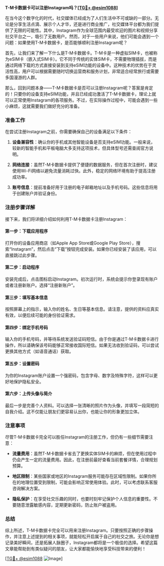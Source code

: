 **T-M卡数据卡可以注册Instagram吗？[[TG💪+ @esim1088](https://t.me/s/esim1088)]**

在当今这个数字化的时代，社交媒体已经成为了人们生活中不可或缺的一部分。无论是分享生活点滴、展示个人才华，还是进行商业推广，社交媒体平台都为我们提供了无限的可能性。其中，Instagram作为全球范围内最受欢迎的图片和视频分享社交平台之一，吸引了无数用户。然而，对于一些用户来说，他们可能会遇到一个问题：如果使用T-M卡数据卡，是否能够顺利注册Instagram呢？

首先，让我们来了解一下什么是T-M卡数据卡。T-M卡是一种虚拟SIM卡，也被称为eSIM卡（嵌入式SIM卡）。它不同于传统的实体SIM卡，不需要物理插拔，而是通过网络下载的方式直接安装到支持eSIM功能的设备中。这种技术的优势在于灵活性高，用户可以根据需要随时切换运营商和服务计划，非常适合经常旅行或需要多国漫游的人群。

那么，回到问题本身——T-M卡数据卡是否可以注册Instagram呢？答案是肯定的！只要你的设备支持eSIM功能，并且已经成功激活了T-M卡数据卡，理论上就可以正常使用Instagram的各项服务。不过，在实际操作过程中，可能会遇到一些小麻烦，这就需要我们做好充分的准备。

### 准备工作

在尝试注册Instagram之前，你需要确保自己的设备满足以下条件：

1. **设备兼容性**：确认你的手机或其他智能设备是否支持eSIM功能。一般来说，较新的智能手机和平板电脑大多支持这项技术，但具体型号还需查阅官方说明。
   
2. **网络连接**：虽然T-M卡数据卡提供了便捷的数据服务，但在首次注册时，建议使用Wi-Fi网络以避免流量消耗过快。此外，稳定的网络环境有助于提高注册成功率。

3. **账号信息**：提前准备好用于注册的电子邮箱地址以及手机号码。这些信息将用于创建账户并验证身份。

### 注册步骤详解

接下来，我们将详细介绍如何利用T-M卡数据卡注册Instagram：

#### 第一步：下载应用程序

打开你的设备应用商店（如Apple App Store或Google Play Store），搜索“Instagram”，然后点击“下载”按钮完成安装。如果你已经安装了该应用，可以直接跳过此步骤。

#### 第二步：启动程序

安装完成后，点击图标启动Instagram。初次运行时，系统会提示你登录现有账户或者注册新账户。选择“注册新账户”。

#### 第三步：填写基本信息

按照屏幕上的指示，输入你的姓名、生日等基本信息。请注意，提供的资料应真实有效，以便后续可能的身份验证需求。

#### 第四步：绑定手机号码

输入你的手机号码，并等待系统发送验证码短信。由于你是通过T-M卡数据卡进行操作，所以请确保该号码能够正常接收国际短信。如果无法收到验证码，可以尝试更换其他方式（如语音通话）获取。

#### 第五步：设置密码

为你的Instagram账户设置一个强密码，包含字母、数字及特殊字符，这样可以更好地保护隐私安全。

#### 第六步：上传头像与简介

最后一步是完善个人资料。可以选择一张清晰的照片作为头像，并填写一段简短的自我介绍。这不仅能让朋友们更容易认出你，也能让你的形象更加立体。

### 注意事项

尽管T-M卡数据卡完全可以胜任Instagram的注册工作，但仍有一些细节需要注意：

- **流量费用**：虽然T-M卡数据卡省去了更换实体SIM卡的麻烦，但在使用过程中仍会产生一定的流量费用。因此，在注册前最好查看当前套餐详情，合理规划预算。
  
- **地区限制**：某些国家或地区的Instagram服务可能存在区域性限制。如果你所在的地理位置受到限制，可能会影响正常使用体验。此时，可以考虑联系客服咨询解决方案。

- **隐私保护**：在享受社交乐趣的同时，也要时刻牢记保护个人信息的重要性。不要随意泄露敏感内容，定期更新密码，防止账户被盗用。

### 总结

综上所述，T-M卡数据卡完全可以用来注册Instagram。只要按照正确的步骤操作，并注意上述提到的相关事项，就能轻松开启属于自己的社交之旅。无论你是想记录美好瞬间，还是拓展人脉圈子，Instagram都将是一个极佳的选择。希望这篇文章能帮助到有类似疑问的朋友，让大家都能愉快地享受科技带来的便利！

[[TG💪+ @esim1088](https://t.me/s/esim1088) ![Image](https://i.postimg.cc/4NQfJmqS/Snipaste-2025-05-13-00-14-12.png)]